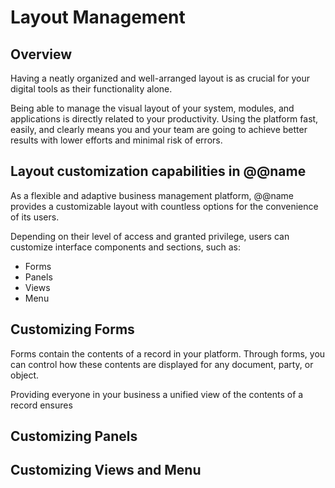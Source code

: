 # Layout Management

## Overview

Having a neatly organized and well-arranged layout is as crucial for your digital tools as their functionality alone.  

Being able to manage the visual layout of your system, modules, and applications is directly related to your productivity. 
Using the platform fast, easily, and clearly means you and your team are going to achieve better results with lower efforts and minimal risk of errors.  

## Layout customization capabilities in @@name

As a flexible and adaptive business management platform, @@name provides a customizable layout with countless options for the convenience of its users.  

Depending on their level of access and granted privilege, users can customize interface components and sections, such as:  

* Forms
* Panels
* Views
* Menu

## Customizing Forms

Forms contain the contents of a record in your platform. 
Through forms, you can control how these contents are displayed for any document, party, or object. 

Providing everyone in your business a unified view of the contents of a record ensures 

## Customizing Panels

## Customizing Views and Menu

